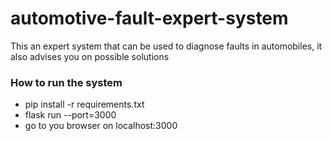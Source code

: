 # automotive-fault-expert-system
This an expert system that can be used to diagnose faults in automobiles, it also advises you on possible solutions

### How to run the system
- pip install -r requirements.txt
- flask run --port=3000
- go to you browser on localhost:3000
